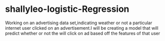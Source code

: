 # shallyleo-logistic-Regression
Working on an advertising data set,indicating weather or not a particular internet user clicked on an advertisement.I will be creating a model that will predict whether or not the will click on ad based off the features of that user
